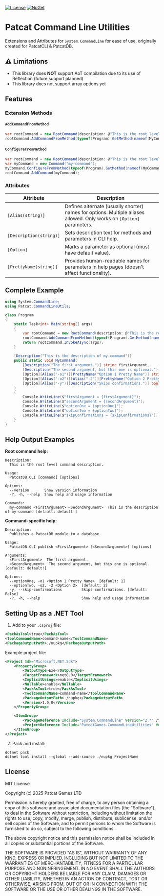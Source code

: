 [![License](https://img.shields.io/badge/License-MIT-green.svg)](LICENSE)
[![NuGet](https://img.shields.io/nuget/v/PatcatGames.CommandLineUtilities)](https://www.nuget.org/packages/PatcatGames.CommandLineUtilities)

# Patcat Command Line Utilities

Extensions and Attributes for `System.CommandLine` for ease of use, originally created for PatcatCLI & PatcatDB.

## ⚠️ Limitations

- This library does **NOT** support AoT compilation due to its use of Reflection (future support planned)
- This library does not support array options yet

## Features

### Extension Methods

#### `AddCommandFromMethod`

```csharp
var rootCommand = new RootCommand(description: @"This is the root level command description.");
rootCommand.AddCommandFromMethod(typeof(Program).GetMethod(nameof(MyCommand)));
```

#### `ConfigureFromMethod`

```csharp
var rootCommand = new RootCommand(description: @"This is the root level command description.");
var myCommand = new Command("my-command");
myCommand.ConfigureFromMethod(typeof(Program).GetMethod(nameof(MyCommand)));
rootCommand.AddCommand(myCommand);
```

### Attributes

| Attribute               | Description                                                                                                           |
|-------------------------|-----------------------------------------------------------------------------------------------------------------------|
| `[Alias(string)]`       | Defines alternate (usually shorter) names for options. Multiple aliases allowed. Only works on `[Option]` parameters. |
| `[Description(string)]` | Sets description text for methods and parameters in CLI help.                                                         |
| `[Option]`              | Marks a parameter as optional (must have default value).                                                              |
| `[PrettyName(string)]`  | Provides human-readable names for parameters in help pages (doesn't affect functionality).                            |

## Complete Example

```csharp
using System.CommandLine;
using Patcat.CommandLineUtils;

class Program
{
    static Task<int> Main(string[] args)
    {
        var rootCommand = new RootCommand(description: @"This is the root level command description.");
        rootCommand.AddCommandFromMethod(typeof(Program).GetMethod(nameof(MyCommand)));
        return rootCommand.InvokeAsync(args);
    }
    
    [Description("This is the description of my-command")]
    public static void MyCommand(
        [Description("The first argument.")] string firstArgument,
        [Description("The second argument, but this one is optional.")] string secondArgument = "default!",
        [Option][Alias("-o1")][PrettyName("Option 1 Pretty Name")] string optionOne = "1",
        [Option][Alias("-o2")][Alias("-2")][PrettyName("Option 2 Pretty Name")] string optionTwo = "2",
        [Option][Alias("-y")][Description("Skips confirmations.")] bool skipConfirmations = false
    )
    {
        Console.WriteLine($"firstArgument = {firstArgument}");
        Console.WriteLine($"secondArgument = {secondArgument}");
        Console.WriteLine($"optionOne = {optionOne}");
        Console.WriteLine($"optionTwo = {optionTwo}");
        Console.WriteLine($"skipConfirmations = {skipConfirmations}");
    }
}
```

## Help Output Examples

**Root command help:**

```
Description:
  This is the root level command description.

Usage:
  PatcatDB.CLI [command] [options]

Options:
  --version       Show version information
  -?, -h, --help  Show help and usage information

Commands:
  my-command <FirstArgument> <SecondArgument>  This is the description of my-command [default: default!]
```

**Command-specific help:**

```
Description:
  Publishes a PatcatDB module to a database.

Usage:
  PatcatDB.CLI publish <FirstArgument> [<SecondArgument>] [options]

Arguments:
  <FirstArgument>  The first argument.
  <SecondArgument>  The second argument, but this one is optional. [default: default!]

Options:
  --optionOne, -o1 <Option 1 Pretty Name>  [default: 1]
  --optionTwo, -o2, -2 <Option 2>  [default: 2]
  -y, --skip-confirmations         Skips confirmations. [default: False]
  -?, -h, --help                   Show help and usage information
```

## Setting Up as a .NET Tool

1. Add to your `.csproj` file:

```xml
<PackAsTool>true</PackAsTool>
<ToolCommandName>command-name</ToolCommandName>
<PackageOutputPath>./nupkg</PackageOutputPath>
```

Example project file:

```xml
<Project Sdk="Microsoft.NET.Sdk">
    <PropertyGroup>
        <OutputType>Exe</OutputType>
        <TargetFramework>net8.0</TargetFramework>
        <ImplicitUsings>enable</ImplicitUsings>
        <Nullable>enable</Nullable>
        <PackAsTool>true</PackAsTool>
        <ToolCommandName>command-name</ToolCommandName>
        <PackageOutputPath>./nupkg</PackageOutputPath>
        <Version>1.0.0</Version>
    </PropertyGroup>

    <ItemGroup>
        <PackageReference Include="System.CommandLine" Version="2.*" />
        <ProjectReference Include="PatcatGames.CommandLineUtilities" Version="1.*" />
    </ItemGroup>
</Project>
```

2. Pack and install:

```shell
dotnet pack
dotnet tool install --global --add-source ./nupkg ProjectName
```

## License

MIT License

Copyright (c) 2025 Patcat Games LTD

Permission is hereby granted, free of charge, to any person obtaining a copy
of this software and associated documentation files (the "Software"), to deal
in the Software without restriction, including without limitation the rights
to use, copy, modify, merge, publish, distribute, sublicense, and/or sell
copies of the Software, and to permit persons to whom the Software is
furnished to do so, subject to the following conditions:

The above copyright notice and this permission notice shall be included in all
copies or substantial portions of the Software.

THE SOFTWARE IS PROVIDED "AS IS", WITHOUT WARRANTY OF ANY KIND, EXPRESS OR
IMPLIED, INCLUDING BUT NOT LIMITED TO THE WARRANTIES OF MERCHANTABILITY,
FITNESS FOR A PARTICULAR PURPOSE AND NONINFRINGEMENT. IN NO EVENT SHALL THE
AUTHORS OR COPYRIGHT HOLDERS BE LIABLE FOR ANY CLAIM, DAMAGES OR OTHER
LIABILITY, WHETHER IN AN ACTION OF CONTRACT, TORT OR OTHERWISE, ARISING FROM,
OUT OF OR IN CONNECTION WITH THE SOFTWARE OR THE USE OR OTHER DEALINGS IN THE
SOFTWARE.